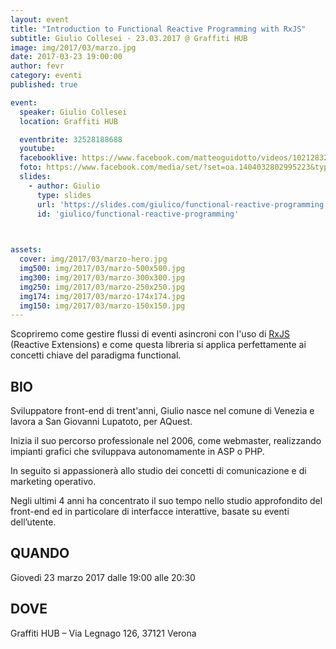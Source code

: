 ```yaml
---
layout: event
title: "Introduction to Functional Reactive Programming with RxJS"
subtitle: Giulio Collesei - 23.03.2017 @ Graffiti HUB
image: img/2017/03/marzo.jpg
date: 2017-03-23 19:00:00
author: fevr
category: eventi
published: true

event:
  speaker: Giulio Collesei
  location: Graffiti HUB

  eventbrite: 32528188688
  youtube:
  facebooklive: https://www.facebook.com/matteoguidotto/videos/10212832312106506/
  foto: https://www.facebook.com/media/set/?set=oa.1404032802995223&type=1
  slides:
    - author: Giulio
      type: slides
      url: 'https://slides.com/giulico/functional-reactive-programming'
      id: 'giulico/functional-reactive-programming'


      
assets:
  cover: img/2017/03/marzo-hero.jpg
  img500: img/2017/03/marzo-500x500.jpg
  img300: img/2017/03/marzo-300x300.jpg
  img250: img/2017/03/marzo-250x250.jpg
  img174: img/2017/03/marzo-174x174.jpg
  img150: img/2017/03/marzo-150x150.jpg
---
```


Scopriremo come gestire flussi di eventi asincroni con l'uso di [RxJS](https://github.com/ReactiveX/rxjs) 
(Reactive Extensions) e come questa libreria si applica perfettamente ai concetti chiave del paradigma functional.

## BIO

Sviluppatore front-end di trent'anni, Giulio nasce nel comune di Venezia e lavora a San Giovanni Lupatoto, per AQuest.

Inizia il suo percorso professionale nel 2006, come webmaster, realizzando impianti grafici che sviluppava autonomamente
in ASP o PHP.

In seguito si appassionerà allo studio dei concetti di comunicazione e di marketing operativo.

Negli ultimi 4 anni ha concentrato il suo tempo nello studio approfondito del front-end ed in particolare di interfacce
interattive, basate su eventi dell’utente.

## QUANDO

Giovedì 23 marzo 2017 dalle 19:00 alle 20:30

## DOVE

Graffiti HUB – Via Legnago 126, 37121 Verona
